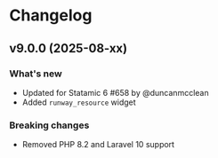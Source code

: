 # Changelog

## v9.0.0 (2025-08-xx)

### What's new
- Updated for Statamic 6 #658 by @duncanmcclean
- Added `runway_resource` widget

### Breaking changes
- Removed PHP 8.2 and Laravel 10 support
